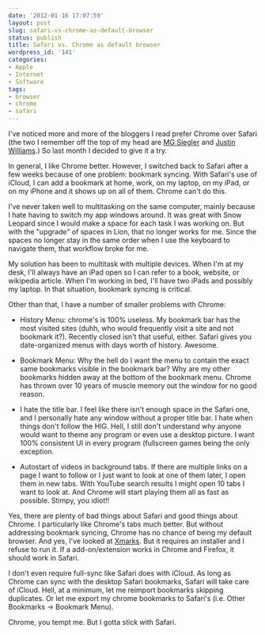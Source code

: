 ```yaml
---
date: '2012-01-16 17:07:59'
layout: post
slug: safari-vs-chrome-as-default-browser
status: publish
title: Safari vs. Chrome as default browser
wordpress_id: '141'
categories:
- Apple
- Internet
- Software
tags:
- browser
- chrome
- safari
---
```


I've noticed more and more of the bloggers I read prefer Chrome over Safari (the two I remember off the top of my head are [MG Siegler](http://techcrunch.com/2011/12/24/safari-and-chrome/) and [Justin Williams](http://carpeaqua.com/2011/12/19/my-ultimate-developer-and-power-users-tool-list-for-mac-os-x-2011-edition-/).) So last month I decided to give it a try.

In general, I like Chrome better. However, I switched back to Safari after a few weeks because of one problem: bookmark syncing. With Safari's use of iCloud, I can add a bookmark at home, work, on my laptop, on my iPad, or on my iPhone and it shows up on all of them. Chrome can't do this.

<!--more-->

I've never taken well to multitasking on the same computer, mainly because I hate having to switch my app windows around. It was great with Snow Leopard since I would make a space for each task I was working on. But with the "upgrade" of spaces in Lion, that no longer works for me. Since the spaces no longer stay in the same order when I use the keyboard to navigate them, that workflow broke for me.

My solution has been to multitask with multiple devices. When I'm at my desk, I'll always have an iPad open so I can refer to a book, website, or wikipedia article. When I'm working in bed, I'll have two iPads and possibly my laptop. In that situation, bookmark syncing is critical.

Other than that, I have a number of smaller problems with Chrome:






  * History Menu: chrome's is 100% useless. My bookmark bar has the most visited sites (duhh, who would frequently visit a site and not bookmark it?). Recently closed isn't that useful, either. Safari gives you date-organized menus with days worth of history. Awesome.






  * Bookmark Menu: Why the hell do I want the menu to contain the exact same bookmarks visible in the bookmark bar? Why are my other bookmarks hidden away at the bottom of the bookmark menu. Chrome has thrown over 10 years of muscle memory out the window for no good reason.






  * I hate the title bar. I feel like there isn't enough space in the Safari one, and I personally hate any window without a proper title bar. I hate when things don't follow the HIG. Hell, I still don't understand why anyone would want to theme any program or even use a desktop picture. I want 100% consistent UI in every program (fullscreen games being the only exception.






  * Autostart of videos in background tabs. If there are multiple links on a page I want to follow or I just want to look at one of them later, I open them in new tabs. With YouTube search results I might open 10 tabs I want to look at. And Chrome will start playing them all as fast as possible. Stimpy, you idiot!!




Yes, there are plenty of bad things about Safari and good things about Chrome. I particularly like Chrome's tabs much better. But without addressing bookmark syncing, Chrome has no chance of being my default browser. And yes, I've looked at [Xmarks](http://www.xmarks.com/). But it requires an installer and I refuse to run it. If a add-on/extension works in Chrome and Firefox, it should work in Safari.

I don't even require full-sync like Safari does with iCloud. As long as Chrome can sync with the desktop Safari bookmarks, Safari will take care of iCloud. Hell, at a minimum, let me reimport bookmarks skipping duplicates. Or let me export my chrome bookmarks to Safari's (i.e. Other Bookmarks -> Bookmark Menu).

Chrome, you tempt me. But I gotta stick with Safari.
